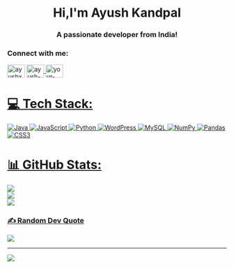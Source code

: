 <h1 align="center">Hi,I'm Ayush Kandpal</h1>
<h3 align="center">A passionate developer from India!</h3>

<h3 align="left">Connect with me:</h3>
<p align="left">


<a href="https://www.leetcode.com/ayushxd" target="blank"><img align="center" src="https://raw.githubusercontent.com/rahuldkjain/github-profile-readme-generator/master/src/images/icons/Social/leet-code.svg" alt="ayushxd" height="30" width="40" /></a>
<a href="https://www.linkedin.com/in/ayush-kandpal-70172a29b/" target="blank">
<img align="center" src="https://raw.githubusercontent.com/rahuldkjain/github-profile-readme-generator/master/src/images/icons/Social/linked-in-alt.svg" alt="ayush-kandpal-70172a29b/" height="30" width="40" />
<a href="https://www.instagram.com/ayush.k_17" target="blank">
<img align="center" src="https://raw.githubusercontent.com/rahuldkjain/github-profile-readme-generator/master/src/images/icons/Social/instagram.svg" alt="your-username" height="30" width="40" />






# 💻 Tech Stack:
![Java](https://img.shields.io/badge/java-%23ED8B00.svg?style=for-the-badge&logo=openjdk&logoColor=white) ![JavaScript](https://img.shields.io/badge/javascript-%23323330.svg?style=for-the-badge&logo=javascript&logoColor=%23F7DF1E) ![Python](https://img.shields.io/badge/python-3670A0?style=for-the-badge&logo=python&logoColor=ffdd54) ![WordPress](https://img.shields.io/badge/WordPress-%23117AC9.svg?style=for-the-badge&logo=WordPress&logoColor=white) ![MySQL](https://img.shields.io/badge/mysql-4479A1.svg?style=for-the-badge&logo=mysql&logoColor=white) ![NumPy](https://img.shields.io/badge/numpy-%23013243.svg?style=for-the-badge&logo=numpy&logoColor=white) ![Pandas](https://img.shields.io/badge/pandas-%23150458.svg?style=for-the-badge&logo=pandas&logoColor=white) ![CSS3](https://img.shields.io/badge/css3-%231572B6.svg?style=for-the-badge&logo=css3&logoColor=white)
# 📊 GitHub Stats:
![](https://github-readme-stats.vercel.app/api?username=ayushx07-web&theme=dark&hide_border=false&include_all_commits=false&count_private=false)<br/>
![](https://nirzak-streak-stats.vercel.app/?user=ayushx07-web&theme=dark&hide_border=false)<br/>
![](https://github-readme-stats.vercel.app/api/top-langs/?username=ayushx07-web&theme=dark&hide_border=false&include_all_commits=false&count_private=false&layout=compact)

### ✍️ Random Dev Quote
![](https://quotes-github-readme.vercel.app/api?type=horizontal&theme=radical)

---
[![](https://visitcount.itsvg.in/api?id=ayushx07-web&icon=0&color=0)](https://visitcount.itsvg.in)

<!-- Proudly created with GPRM ( https://gprm.itsvg.in ) -->
